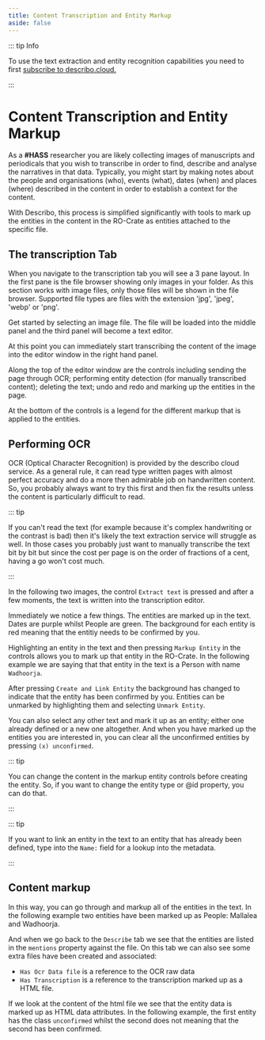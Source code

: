 ```yaml
---
title: Content Transcription and Entity Markup
aside: false
---
```


::: tip Info

To use the text extraction and entity recognition capabilities you need to first
[subscribe to describo.cloud.](/docs/guide/configuration/subscribe.html)

:::

# Content Transcription and Entity Markup

As a **#HASS** researcher you are likely collecting images of manuscripts and periodicals that you
wish to transcribe in order to find, describe and analyse the narratives in that data. Typically,
you might start by making notes about the people and organisations (who), events (what), dates
(when) and places (where) described in the content in order to establish a context for the content.

With Describo, this process is simplified significantly with tools to mark up the entities in the
content in the RO-Crate as entities attached to the specific file.

## The transcription Tab

When you navigate to the transcription tab you will see a 3 pane layout. In the first pane is the
file browser showing only images in your folder. As this section works with image files, only those
files will be shown in the file browser. Supported file types are files with the extension 'jpg',
'jpeg', 'webp' or 'png'.

<ImageComponent src="/images/tutorial-transcribing-content/transcribe1.png"></ImageComponent>

Get started by selecting an image file. The file will be loaded into the middle panel and the third
panel will become a text editor.

<ImageComponent src="/images/tutorial-transcribing-content/transcribe2.png"></ImageComponent>

At this point you can immediately start transcribing the content of the image into the editor window
in the right hand panel.

Along the top of the editor window are the controls including sending the page through OCR;
performing entity detection (for manually transcribed content); deleting the text; undo and redo and
marking up the entities in the page.

At the bottom of the controls is a legend for the different markup that is applied to the entities.

## Performing OCR

OCR (Optical Character Recognition) is provided by the describo cloud service. As a general rule, it
can read type written pages with almost perfect accuracy and do a more then admirable job on
handwritten content. So, you probably always want to try this first and then fix the results unless
the content is particularly difficult to read.

::: tip

If you can't read the text (for example because it's complex handwriting or the contrast is bad)
then it's likely the text extraction service will struggle as well. In those cases you probably just
want to manually transcribe the text bit by bit but since the cost per page is on the order of
fractions of a cent, having a go won't cost much.

:::

In the following two images, the control `Extract text` is pressed and after a few moments, the text
is written into the transcription editor.

<ImageComponent src="/images/tutorial-transcribing-content/transcribe3.png"></ImageComponent>
<ImageComponent src="/images/tutorial-transcribing-content/transcribe4.png"></ImageComponent>

Immediately we notice a few things. The entities are marked up in the text. Dates are purple whilst
People are green. The background for each entity is red meaning that the entitiy needs to be
confirmed by you.

Highlighting an entity in the text and then pressing `Markup Entity` in the controls allows you to
mark up that entity in the RO-Crate. In the following example we are saying that that entity in the
text is a Person with name `Wadhoorja`.

<ImageComponent src="/images/tutorial-transcribing-content/transcribe5.png"></ImageComponent>

After pressing `Create and Link Entity` the background has changed to indicate that the entity has
been confirmed by you. Entities can be unmarked by highlighting them and selecting `Unmark Entity`.

You can also select any other text and mark it up as an entity; either one already defined or a new
one altogether. And when you have marked up the entities you are interested in, you can clear all
the unconfirmed entities by pressing `(x) unconfirmed`.

::: tip

You can change the content in the markup entity controls before creating the entity. So, if you want
to change the entity type or @id property, you can do that.

:::

::: tip

If you want to link an entity in the text to an entity that has already been defined, type into the
`Name:` field for a lookup into the metadata.

:::

## Content markup

In this way, you can go through and markup all of the entities in the text. In the following example
two entities have been marked up as People: Mallalea and Wadhoorja.

And when we go back to the `Describe` tab we see that the entities are listed in the `mentions`
property against the file. On this tab we can also see some extra files have been created and
associated:

-   `Has Ocr Data file` is a reference to the OCR raw data
-   `Has Transcription` is a reference to the transcription marked up as a HTML file.

<ImageComponent src="/images/tutorial-transcribing-content/transcribe6.png"></ImageComponent>

If we look at the content of the html file we see that the entity data is marked up as HTML data
attributes. In the following example, the first entity has the class `unconfirmed` whilst the second
does not meaning that the second has been confirmed.

<ImageComponent src="/images/tutorial-transcribing-content/transcribe7.png"></ImageComponent>
